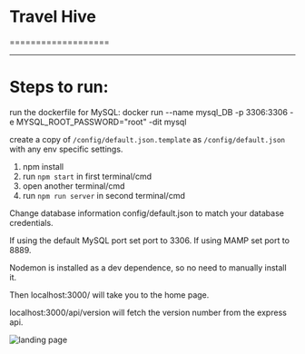
# Travel Hive
===================

- - - -

# Steps to run: #

run the dockerfile for MySQL:
docker run --name mysql_DB -p 3306:3306 -e MYSQL_ROOT_PASSWORD="root" -dit mysql

create a copy of `/config/default.json.template` as `/config/default.json` with any env specific settings.

1. npm install
2. run `npm start` in first terminal/cmd
3. open another terminal/cmd
4. run `npm run server` in second terminal/cmd

Change database information config/default.json to match your database credentials.

If using the default MySQL port set port to 3306.
If using MAMP set port to 8889.


Nodemon is installed as a dev dependence, so no need to manually install it.

Then localhost:3000/ will take you to the home page.

localhost:3000/api/version will fetch the version number from the express api.

![landing page](https://raw.githubusercontent.com/reggieroby/travel_hive/master/public/landing.png)
